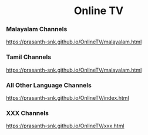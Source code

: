 
<h1 align="center"> Online TV </h1>

### Malayalam Channels

https://prasanth-snk.github.io/OnlineTV/malayalam.html


### Tamil Channels

https://prasanth-snk.github.io/OnlineTV/malayalam.html


### All Other Language Channels

https://prasanth-snk.github.io/OnlineTV/index.html


### XXX Channels

https://prasanth-snk.github.io/OnlineTV/xxx.html


